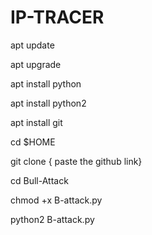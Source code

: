 # IP-TRACER
apt update

apt upgrade

apt install python

apt install python2

apt install git

cd $HOME

git clone { paste the github link}


cd Bull-Attack

chmod +x B-attack.py

python2 B-attack.py

